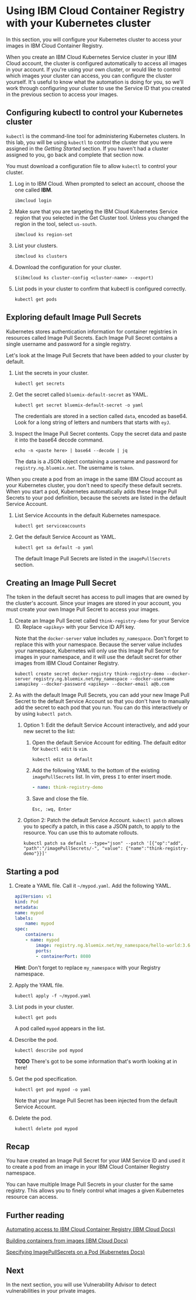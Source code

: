 # Using IBM Cloud Container Registry with your Kubernetes cluster

In this section, you will configure your Kubernetes cluster to access your images in IBM Cloud Container Registry.

When you create an IBM Cloud Kubernetes Service cluster in your IBM Cloud account, the cluster is configured automatically to access all images in your account. If you're using your own cluster, or would like to control which images your cluster can access, you can configure the cluster yourself. It's useful to know what the automation is doing for you, so we'll work through configuring your cluster to use the Service ID that you created in the previous section to access your images.

## Configuring kubectl to control your Kubernetes cluster

`kubectl` is the command-line tool for administering Kubernetes clusters. In this lab, you will be using `kubectl` to control the cluster that you were assigned in the _Getting Started_ section. If you haven't had a cluster assigned to you, go back and complete that section now.

You must download a configuration file to allow `kubectl` to control your cluster.

1. Log in to IBM Cloud. When prompted to select an account, choose the one called **IBM**.

    `ibmcloud login`

2. Make sure that you are targeting the IBM Cloud Kubernetes Service region that you selected in the Get Cluster tool. Unless you changed the region in the tool, select `us-south`.

    `ibmcloud ks region-set`

3. List your clusters.

    `ibmcloud ks clusters`

4. Download the configuration for your cluster.

    `$(ibmcloud ks cluster-config <cluster-name> --export)`

5. List pods in your cluster to confirm that kubectl is configured correctly.

    `kubectl get pods`

## Exploring default Image Pull Secrets

Kubernetes stores authentication information for container registries in resources called Image Pull Secrets. Each Image Pull Secret contains a single username and password for a single registry.

Let's look at the Image Pull Secrets that have been added to your cluster by default.

1. List the secrets in your cluster.

    `kubectl get secrets`

2. Get the secret called `bluemix-default-secret` as YAML.

    `kubectl get secret bluemix-default-secret -o yaml`

    The credentials are stored in a section called `data`, encoded as base64. Look for a long string of letters and numbers that starts with `eyJ`.

3. Inspect the Image Pull Secret contents. Copy the secret data and paste it into the base64 decode command.

    `echo -n <paste here> | base64 --decode | jq`

    The data is a JSON object containing a username and password for `registry.ng.bluemix.net`. The username is `token`.

When you create a pod from an image in the same IBM Cloud account as your Kubernetes cluster, you don't need to specify these default secrets. When you start a pod, Kubernetes automatically adds these Image Pull Secrets to your pod definition, because the secrets are listed in the default Service Account.

1. List Service Accounts in the default Kubernetes namespace.

    `kubectl get serviceaccounts`

2. Get the default Service Account as YAML.

    `kubectl get sa default -o yaml`

    The default Image Pull Secrets are listed in the `imagePullSecrets` section.

## Creating an Image Pull Secret

The token in the default secret has access to pull images that are owned by the cluster's account. Since your images are stored in your account, you must create your own Image Pull Secret to access your images.

1. Create an Image Pull Secret called `think-registry-demo` for your Service ID. Replace `<apikey>` with your Service ID API key.

    Note that the `docker-server` value includes `my_namespace`. Don't forget to replace this with your namespace. Because the server value includes your namespace, Kubernetes will only use this Image Pull Secret for images in your namespace, and it will use the default secret for other images from IBM Cloud Container Registry.

    `kubectl create secret docker-registry think-registry-demo --docker-server registry.ng.bluemix.net/my_namespace --docker-username iamapikey --docker-password <apikey> --docker-email a@b.com`

2. As with the default Image Pull Secrets, you can add your new Image Pull Secret to the default Service Account so that you don't have to manually add the secret to each pod that you run. You can do this interactively or by using `kubectl patch`.

    1. Option 1: Edit the default Service Account interactively, and add your new secret to the list:

        1. Open the default Service Account for editing. The default editor for `kubectl edit` is `vim`.

            `kubectl edit sa default`

        2. Add the following YAML to the bottom of the existing `imagePullSecrets` list. In vim, press `I` to enter insert mode.

            ```yaml
            - name: think-registry-demo
            ```

        3. Save and close the file.

            `Esc, :wq, Enter`

    2. Option 2: Patch the default Service Account. `kubectl patch` allows you to specify a patch, in this case a JSON patch, to apply to the resource. You can use this to automate rollouts.

        `kubectl patch sa default --type="json" --patch '[{"op":"add", "path":"/imagePullSecrets/-", "value": {"name":"think-registry-demo"}}]'`

## Starting a pod

1. Create a YAML file. Call it `~/mypod.yaml`. Add the following YAML.

    ```yaml
    apiVersion: v1
    kind: Pod
    metadata:
    name: mypod
    labels:
        name: mypod
    spec:
        containers:
        - name: mypod
            image: registry.ng.bluemix.net/my_namespace/hello-world:3.6
            ports:
            - containerPort: 8080
    ```

    **Hint**: Don't forget to replace `my_namespace` with your Registry namespace.

2. Apply the YAML file.

    `kubectl apply -f ~/mypod.yaml`

3. List pods in your cluster.

    `kubectl get pods`

    A pod called `mypod` appears in the list.

4. Describe the pod.

    `kubectl describe pod mypod`

    **TODO** There's got to be some information that's worth looking at in here!

5. Get the pod specification.

    `kubectl get pod mypod -o yaml`

    Note that your Image Pull Secret has been injected from the default Service Account.

6. Delete the pod.

    `kubectl delete pod mypod`

## Recap

You have created an Image Pull Secret for your IAM Service ID and used it to create a pod from an image in your IBM Cloud Container Registry namespace.

You can have multiple Image Pull Secrets in your cluster for the same registry. This allows you to finely control what images a given Kubernetes resource can access.

## Further reading

[Automating access to IBM Cloud Container Registry (IBM Cloud Docs)](https://console.bluemix.net/docs/services/Registry/registry_tokens.html#registry_access)

[Building containers from images (IBM Cloud Docs)](https://console.bluemix.net/docs/containers/cs_images.html#images)

[Specifying ImagePullSecrets on a Pod (Kubernetes Docs)](https://kubernetes.io/docs/concepts/containers/images/#specifying-imagepullsecrets-on-a-pod)

## Next

In the next section, you will use Vulnerability Advisor to detect vulnerabilities in your private images.
